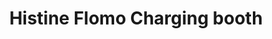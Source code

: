 ---
title: "Histine Flomo Charging booth"
url: /ganta/histine-flomo-charging-booth-2/
shop: Elektronik
---